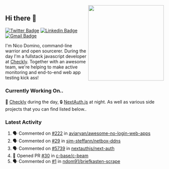 <img align="right" src="https://user-images.githubusercontent.com/7415984/172472491-91b16eac-fa22-4ecf-92df-d687139fd1f9.gif" width="240" />

## Hi there 👋

[![Twitter Badge](https://img.shields.io/badge/-@ndom91-1ca0f1?style=flat-square&labelColor=1ca0f1&logo=twitter&logoColor=white&link=https://twitter.com/ndom91)](https://twitter.com/ndom91) [![Linkedin Badge](https://img.shields.io/badge/-ndom91-blue?style=flat-square&logo=Linkedin&logoColor=white&link=https://www.linkedin.com/in/ndom91/)](https://www.linkedin.com/in/ndom91/) [![Gmail Badge](https://img.shields.io/badge/-yo@ndo.dev-c14438?style=flat-square&logo=mail.ru&logoColor=white&link=mailto:yo@ndo.dev)](mailto:yo@ndo.dev)

I'm Nico Domino, command-line warrior and open sourcerer. During the day I'm a fullstack javascript developer at [Checkly](https://checklyhq.com). Together with an awesome team, we're helping to make active monitoring and end-to-end web app testing kick ass!

### Currently Working On..

🦝 [Checkly](https://checklyhq.com) during the day, 🔒 [NextAuth.js](https://github.com/nextauthjs/next-auth) at night. As well as various side projects that you can find listed below..

<!--START_SECTION_PROFILE_VIEWS:readme-info-->
<!--END_SECTION_PROFILE_VIEWS:readme-info-->

<!--START_SECTION_DAILY_COMMIT:readme-info-->
<!--END_SECTION_DAILY_COMMIT:readme-info-->

<!--START_SECTION_WEEKLY_COMMIT:readme-info-->
<!--END_SECTION_WEEKLY_COMMIT:readme-info-->

### Latest Activity

<!--START_SECTION:activity-->
1. 🗣 Commented on [#222](https://github.com/aviaryan/awesome-no-login-web-apps/issues/222) in [aviaryan/awesome-no-login-web-apps](https://github.com/aviaryan/awesome-no-login-web-apps)
2. 🗣 Commented on [#29](https://github.com/sjm-steffann/netbox-ddns/issues/29) in [sjm-steffann/netbox-ddns](https://github.com/sjm-steffann/netbox-ddns)
3. 🗣 Commented on [#5739](https://github.com/nextauthjs/next-auth/issues/5739) in [nextauthjs/next-auth](https://github.com/nextauthjs/next-auth)
4. 💪 Opened PR [#30](https://github.com/c-base/c-beam/pull/30) in [c-base/c-beam](https://github.com/c-base/c-beam)
5. 🗣 Commented on [#1](https://github.com/ndom91/briefkasten-scrape/issues/1) in [ndom91/briefkasten-scrape](https://github.com/ndom91/briefkasten-scrape)
<!--END_SECTION:activity-->
